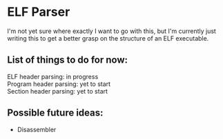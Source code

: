 # ELF Parser

I'm not yet sure where exactly I want to go with this, but I'm currently just writing this to get a better grasp on the structure of an ELF executable.

## List of things to do for now:
ELF header parsing: in progress\
Program header parsing: yet to start\
Section header parsing: yet to start

## Possible future ideas:
- Disassembler
